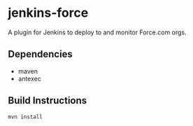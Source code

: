 jenkins-force
=============

A plugin for Jenkins to deploy to and monitor Force.com orgs.

Dependencies
------------

 * maven
 * antexec


Build Instructions
------------------

	mvn install
